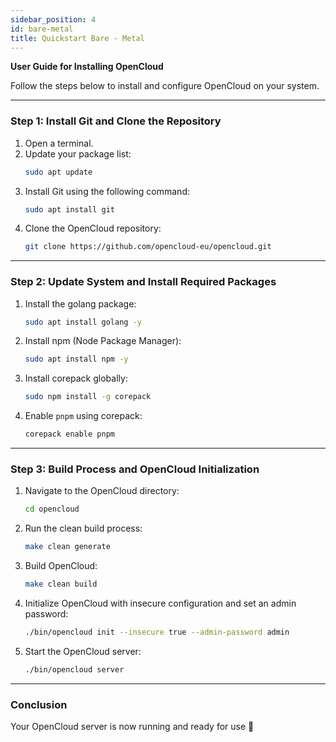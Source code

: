 ```yaml
---
sidebar_position: 4
id: bare-metal
title: Quickstart Bare - Metal
---
```


**User Guide for Installing OpenCloud**

Follow the steps below to install and configure OpenCloud on your system.

---

### Step 1: Install Git and Clone the Repository

1. Open a terminal.
2. Update your package list:
   ```bash
   sudo apt update
   ```
3. Install Git using the following command:
   ```bash
   sudo apt install git
   ```
4. Clone the OpenCloud repository:
   ```bash
   git clone https://github.com/opencloud-eu/opencloud.git
   ```

---

### Step 2: Update System and Install Required Packages

1. Install the golang package:
   ```bash
   sudo apt install golang -y
   ```

2. Install npm (Node Package Manager):
   ```bash
   sudo apt install npm -y
   ```

3. Install corepack globally:
   ```bash
   sudo npm install -g corepack
   ```

4. Enable `pnpm` using corepack:
   ```bash
   corepack enable pnpm
   ```

---

### Step 3: Build Process and OpenCloud Initialization

1. Navigate to the OpenCloud directory:
   ```bash
   cd opencloud
   ```

2. Run the clean build process:
   ```bash
   make clean generate
   ```

3. Build OpenCloud:
   ```bash
   make clean build
   ```

4. Initialize OpenCloud with insecure configuration and set an admin password:
   ```bash
   ./bin/opencloud init --insecure true --admin-password admin
   ```

5. Start the OpenCloud server:
   ```bash
   ./bin/opencloud server
   ```

---

### Conclusion

Your OpenCloud server is now running and ready for use 🚀